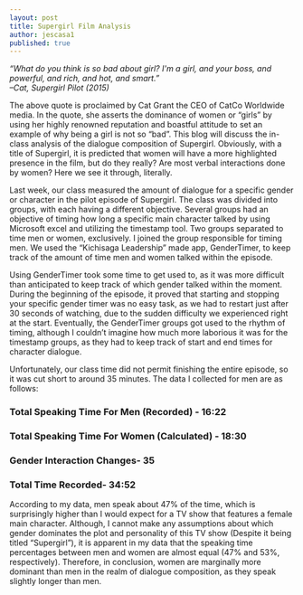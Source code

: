 ```yaml
---
layout: post 
title: Supergirl Film Analysis
author: jescasa1
published: true
---
```

<i>“What do you think is so bad about girl? I'm a girl, and your boss, and powerful, and rich, and hot, and smart.”</i>                       
<i>–Cat, Supergirl Pilot (2015)</i>
	
  The above quote is proclaimed by Cat Grant the CEO of CatCo Worldwide media. In the quote, she asserts the dominance of women or “girls” by using her highly renowned reputation and boastful attitude to set an example of why being a girl is not so “bad”. This blog will discuss the in-class analysis of the dialogue composition of Supergirl. Obviously, with a title of Supergirl, it is predicted that women will have a more highlighted presence in the film, but do they really? Are most verbal interactions done by women? Here we see it through, literally.
	
  Last week, our class measured the amount of dialogue for a specific gender or character in the pilot episode of Supergirl. The class was divided into groups, with each having a different objective. Several groups had an objective of timing how long a specific main character talked by using Microsoft excel and utilizing the timestamp tool. Two groups separated to time men or women, exclusively. I joined the group responsible for timing men. We used the “Kichisaga Leadership” made app, GenderTimer, to keep track of the amount of time men and women talked within the episode. 
	
  Using GenderTimer took some time to get used to, as it was more difficult than anticipated to keep track of which gender talked within the moment. During the beginning of the episode, it proved that starting and stopping your specific gender timer was no easy task, as we had to restart just after 30 seconds of watching, due to the sudden difficulty we experienced right at the start. Eventually, the GenderTimer groups got used to the rhythm of timing, although I couldn’t imagine how much more laborious it was for the timestamp groups, as they had to keep track of start and end times for character dialogue.
	
  Unfortunately, our class time did not permit finishing the entire episode, so it was cut short to around 35 minutes. The data I collected for men are as follows:

### Total Speaking Time For Men (Recorded) - 16:22
### Total Speaking Time For Women (Calculated) - 18:30

### Gender Interaction Changes- 35
### Total Time Recorded- 34:52
	
  According to my data, men speak about 47% of the time, which is surprisingly higher than I would expect for a TV show that features a female main character. Although, I cannot make any assumptions about which gender dominates the plot and personality of this TV show (Despite it being titled “Supergirl”), it is apparent in my data that the speaking time percentages between men and women are almost equal (47% and 53%, respectively). Therefore, in conclusion, women are marginally more dominant than men in the realm of dialogue composition, as they speak slightly longer than men.


